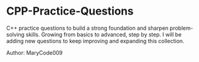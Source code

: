 # CPP-Practice-Questions
C++ practice questions to build a strong foundation and sharpen problem-solving skills. Growing from basics to advanced, step by step.
I will be adding new questions to keep improving and expanding this collection.

Author: MaryCode009
